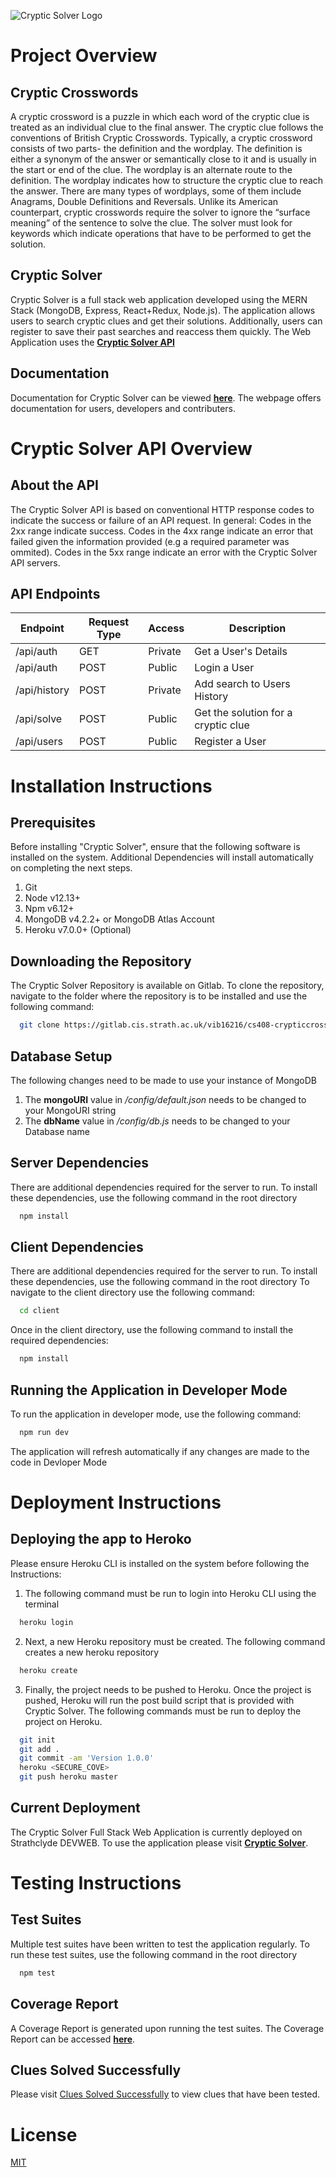 ![Cryptic Solver Logo](https://devweb2019.cis.strath.ac.uk/~vib16216/CrypticSolverPublic/readme-logo.jpg)

# Project Overview

## Cryptic Crosswords

A cryptic crossword is a puzzle in which each word of the cryptic clue is treated as an individual clue to the final answer. The cryptic clue follows the conventions of British Cryptic Crosswords. Typically, a cryptic crossword consists of two parts- the definition and the wordplay. The definition is either a synonym of the answer or semantically close to it and is usually in the start or end of the clue. The wordplay is an alternate route to the definition. The wordplay indicates how to structure the cryptic clue to reach the answer. There are many types of wordplays, some of them include Anagrams, Double Definitions and Reversals. Unlike its American counterpart, cryptic crosswords require the solver to ignore the “surface meaning” of the sentence to solve the clue. The solver must look for keywords which indicate operations that have to be performed to get the solution.

## Cryptic Solver

Cryptic Solver is a full stack web application developed using the MERN Stack (MongoDB, Express, React+Redux, Node.js). The application allows users to search cryptic clues and get their solutions. Additionally, users can register to save their past searches and reaccess them quickly. The Web Application uses the [**Cryptic Solver API**](https://app.swaggerhub.com/apis-docs/iamkhattar/cryptic-solver/7.1.0)

## Documentation

Documentation for Cryptic Solver can be viewed [**here**](https://devweb2019.cis.strath.ac.uk/~vib16216/documentation/). The webpage offers documentation for users, developers and contributers.

# Cryptic Solver API Overview

## About the API

The Cryptic Solver API is based on conventional HTTP response codes to indicate the success or failure of an API request. In general: Codes in the 2xx range indicate success. Codes in the 4xx range indicate an error that failed given the information provided (e.g a required parameter was ommited). Codes in the 5xx range indicate an error with the Cryptic Solver API servers.

## API Endpoints

| Endpoint     | Request Type | Access  | Description                         |
| ------------ | ------------ | ------- | ----------------------------------- |
| /api/auth    | GET          | Private | Get a User's Details                |
| /api/auth    | POST         | Public  | Login a User                        |
| /api/history | POST         | Private | Add search to Users History         |
| /api/solve   | POST         | Public  | Get the solution for a cryptic clue |
| /api/users   | POST         | Public  | Register a User                     |

# Installation Instructions

## Prerequisites

Before installing "Cryptic Solver", ensure that the following software is installed on the system. Additional Dependencies will install automatically on completing the next steps.

1. Git
2. Node v12.13+
3. Npm v6.12+
4. MongoDB v4.2.2+ or MongoDB Atlas Account
5. Heroku v7.0.0+ (Optional)

## Downloading the Repository

The Cryptic Solver Repository is available on Gitlab. To clone the repository, navigate to the folder where the repository is to be installed and use the following command:

```bash
  git clone https://gitlab.cis.strath.ac.uk/vib16216/cs408-crypticcrosswordsolver.git
```

## Database Setup

The following changes need to be made to use your instance of MongoDB

1. The **mongoURI** value in _/config/default.json_ needs to be changed to your MongoURI string
2. The **dbName** value in _/config/db.js_ needs to be changed to your Database name

## Server Dependencies

There are additional dependencies required for the server to run. To install these dependencies, use the following command in the root directory

```bash
  npm install
```

## Client Dependencies

There are additional dependencies required for the server to run. To install these dependencies, use the following command in the root directory
To navigate to the client directory use the following command:

```bash
  cd client
```

Once in the client directory, use the following command to install the required dependencies:

```bash
  npm install
```

## Running the Application in Developer Mode

To run the application in developer mode, use the following command:

```bash
  npm run dev
```

The application will refresh automatically if any changes are made to the code in Devloper Mode

# Deployment Instructions

## Deploying the app to Heroko

Please ensure Heroku CLI is installed on the system before following the Instructions:

1. The following command must be run to login into Heroku CLI using the terminal

```bash
  heroku login
```

2. Next, a new Heroku repository must be created. The following command creates a new heroku repository

```bash
  heroku create
```

3. Finally, the project needs to be pushed to Heroku. Once the project is pushed, Heroku will run the post build script that is provided with Cryptic Solver. The following commands must be run to deploy the project on Heroku.

```bash
  git init
  git add .
  git commit -am 'Version 1.0.0'
  heroku <SECURE_COVE>
  git push heroku master
```

## Current Deployment

The Cryptic Solver Full Stack Web Application is currently deployed on Strathclyde DEVWEB. To use the application please visit [**Cryptic Solver**](https://devweb2019.cis.strath.ac.uk/vib16216-nodejs/).

# Testing Instructions

## Test Suites

Multiple test suites have been written to test the application regularly. To run these test suites, use the following command in the root directory

```bash
  npm test
```

## Coverage Report

A Coverage Report is generated upon running the test suites. The Coverage Report can be accessed [**here**](https://devweb2019.cis.strath.ac.uk/~vib16216/coverage/report/).

## Clues Solved Successfully

Please visit [Clues Solved Successfully](https://devweb2019.cis.strath.ac.uk/~vib16216/clues/) to view clues that have been tested.

# License

[MIT](https://choosealicense.com/licenses/mit/)

